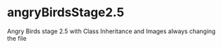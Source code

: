 # angryBirdsStage2.5
Angry Birds stage 2.5 with Class Inheritance and Images
always changing the file